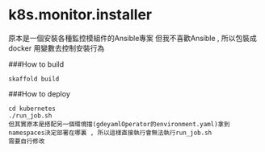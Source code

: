 # k8s.monitor.installer

原本是一個安裝各種監控模組件的Ansible專案
但我不喜歡Ansible , 所以包裝成docker
用變數去控制安裝行為

###How to build
```
skaffold build
```

###How to deploy
```
cd kubernetes 
./run_job.sh
但其實原本是搭配另一個環境擋(gdeyamlOperator的environment.yaml)拿到namespaces決定部署在哪裏 , 所以這樣直接執行會無法執行run_job.sh
需要自行修改
```
